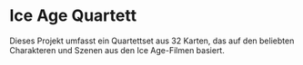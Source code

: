# Ice Age Quartett

Dieses Projekt umfasst ein Quartettset aus 32 Karten, das auf den beliebten Charakteren und Szenen aus den Ice Age-Filmen basiert.
